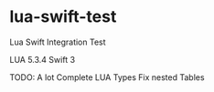 # lua-swift-test
Lua Swift Integration Test

LUA 5.3.4
Swift 3

TODO:
A lot
Complete LUA Types
Fix nested Tables

